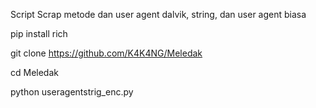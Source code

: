 Script Scrap metode dan user agent dalvik, string, dan user agent biasa



pip install rich

git clone https://github.com/K4K4NG/Meledak

cd Meledak 

python useragentstrig_enc.py
